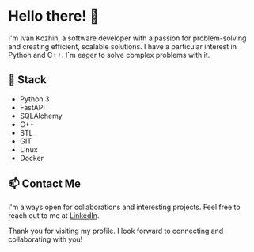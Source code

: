 # Hello there! 👋

I'm Ivan Kozhin, a software developer with a passion for problem-solving and creating efficient, scalable solutions. I have a particular interest in Python and C++. I`m eager to solve complex problems with it.

## 🔭 Stack 

- Python 3
- FastAPI
- SQLAlchemy
- C++
- STL
- GIT
- Linux
- Docker 

## 📫 Contact Me

I'm always open for collaborations and interesting projects. Feel free to reach out to me at [LinkedIn](https://www.linkedin.com/in/kozhin-id/).



Thank you for visiting my profile. I look forward to connecting and collaborating with you!
